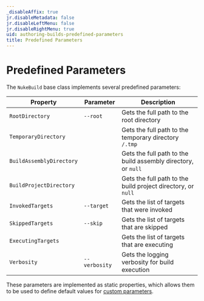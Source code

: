 ```yaml
---
_disableAffix: true
jr.disableMetadata: false
jr.disableLeftMenu: false
jr.disableRightMenu: true
uid: authoring-builds-predefined-parameters
title: Predefined Parameters
---
```


# Predefined Parameters

The `NukeBuild` base class implements several predefined parameters:

| Property | Parameter | Description | 
| --- | --- | --- |
| `RootDirectory` | `--root` | Gets the full path to the root directory |
| `TemporaryDirectory` | | Gets the full path to the temporary directory `/.tmp` |
| `BuildAssemblyDirectory` | | Gets the full path to the build assembly directory, or `null` |
| `BuildProjectDirectory` | | Gets the full path to the build project directory, or `null` |
| `InvokedTargets` | `--target` | Gets the list of targets that were invoked |
| `SkippedTargets` | `--skip` | Gets the list of targets that are skipped |
| `ExecutingTargets` | | Gets the list of targets that are executing |
| `Verbosity` | `--verbosity` | Gets the logging verbosity for build execution |

These parameters are implemented as static properties, which allows them to be  used to define default values for [custom parameters](parameter-declaration.md).
